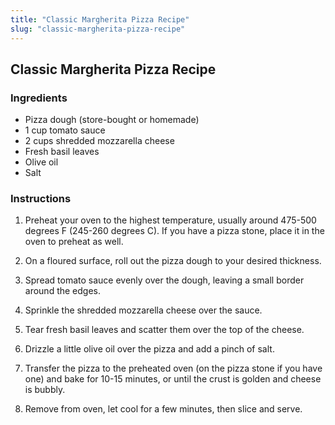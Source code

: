 ```yaml
---
title: "Classic Margherita Pizza Recipe"
slug: "classic-margherita-pizza-recipe"
---
```


## Classic Margherita Pizza Recipe

### Ingredients

- Pizza dough (store-bought or homemade)
- 1 cup tomato sauce
- 2 cups shredded mozzarella cheese
- Fresh basil leaves
- Olive oil
- Salt

### Instructions

1. Preheat your oven to the highest temperature, usually around 475-500 degrees F (245-260 degrees C). If you have a pizza stone, place it in the oven to preheat as well.

2. On a floured surface, roll out the pizza dough to your desired thickness.

3. Spread tomato sauce evenly over the dough, leaving a small border around the edges.

4. Sprinkle the shredded mozzarella cheese over the sauce.

5. Tear fresh basil leaves and scatter them over the top of the cheese.

6. Drizzle a little olive oil over the pizza and add a pinch of salt.

7. Transfer the pizza to the preheated oven (on the pizza stone if you have one) and bake for 10-15 minutes, or until the crust is golden and cheese is bubbly.

8. Remove from oven, let cool for a few minutes, then slice and serve.
